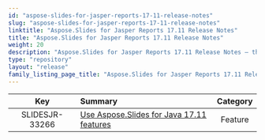 ```yaml
---
id: "aspose-slides-for-jasper-reports-17-11-release-notes"
slug: "aspose-slides-for-jasper-reports-17-11-release-notes"
linktitle: "Aspose.Slides for Jasper Reports 17.11 Release Notes"
title: "Aspose.Slides for Jasper Reports 17.11 Release Notes"
weight: 20
description: "Aspose.Slides for Jasper Reports 17.11 Release Notes – the latest updates and fixes."
type: "repository"
layout: "release"
family_listing_page_title: "Aspose.Slides for Jasper Reports 17.11 Release Notes"
---
```


|**Key** |**Summary** |**Category** |
| :-: | :- | :-: |
|SLIDESJR-33266|[Use Aspose.Slides for Java 17.11 features](/slides/java/release-notes/2017/aspose-slides-for-java-17-11-release-notes/)|Feature|

